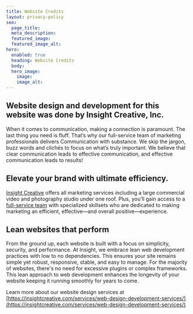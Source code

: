 ```yaml
---
title: Website Credits
layout: privacy-policy
seo:
  page_title: 
  meta_description: 
  featured_image: 
  featured_image_alt:
hero:
  enabled: true
  heading: Website Credits
  body: 
  hero_image:
    image: 
    image_alt:
---
```

## Website design and development for this website was done by Insight Creative, Inc.

When it comes to communication, making a connection is paramount. The last thing you need is fluff. That’s why our full-service team of marketing professionals delivers Communication with substance. We skip the jargon, buzz words and clichés to focus on what’s truly important. We believe that clear communication leads to effective communication, and effective communication leads to results!

## Elevate your brand with ultimate efficiency.

[Insight Creative](https://insightcreative.com/) offers all marketing services including a large commercial video and photography studio under one roof. Plus, you’ll gain access to a [full-service team](https://insightcreative.com/about/) with specialized skillsets who are dedicated to making marketing an efficient, effective—and overall positive—experience.

## Lean websites that perform

From the ground up, each website is built with a focus on simplicity, security, and performance. At Insight, we embrace lean web development practices with low to no dependencies. This ensures your site remains simple yet robust, responsive, stable, and easy to manage. For the majority of websites, there's no need for excessive plugins or complex frameworks. This lean approach to web development enhances the longevity of your website keeping it running smoothly for years to come. 

Learn more about our website design services at [https://insightcreative.com/services/web-design-development-services/](https://insightcreative.com/services/web-design-development-services/)